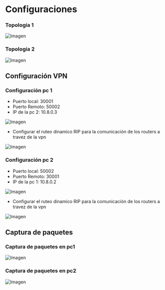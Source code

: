 
# Configuraciones

### Topología 1
![Imagen](https://github.com/Abner-Hernandez/Redes1-Practica5_201612101/blob/main/img/topologia1.PNG)

### Topología 2
![Imagen](https://github.com/Abner-Hernandez/Redes1-Practica5_201612101/blob/main/img/topologia2.PNG)

## Configuración VPN

### Configuración pc 1
* Puerto local: 30001
* Puerto Remoto: 50002
* IP de la pc 2: 10.8.0.3

![Imagen](https://github.com/Abner-Hernandez/Redes1-Practica5_201612101/blob/main/img/cloud.PNG)

* Configurar el ruteo dinamico RIP para la comunicación de los routers a travez de la vpn

![Imagen](https://github.com/Abner-Hernandez/Redes1-Practica5_201612101/blob/main/img/r2_rip_sh.PNG)

### Configuración pc 2
* Puerto local: 50002
* Puerto Remoto: 30001
* IP de la pc 1: 10.8.0.2

![Imagen](https://github.com/Abner-Hernandez/Redes1-Practica5_201612101/blob/main/img/pc2_nube.PNG)

* Configurar el ruteo dinamico RIP para la comunicación de los routers a travez de la vpn

![Imagen](https://github.com/Abner-Hernandez/Redes1-Practica5_201612101/blob/main/img/r2_rip.PNG)

## Captura de paquetes

### Captura de paquetes en pc1
![Imagen](https://github.com/Abner-Hernandez/Redes1-Practica5_201612101/blob/main/img/captura_paquetes2.PNG)

### Captura de paquetes en pc2
![Imagen](https://github.com/Abner-Hernandez/Redes1-Practica5_201612101/blob/main/img/captura_paquetes.PNG)

